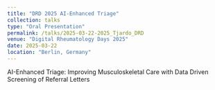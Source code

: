 ```yaml
---
title: "DRD 2025 AI-Enhanced Triage"
collection: talks
type: "Oral Presentation"
permalink: /talks/2025-03-22-2025_Tjardo_DRD
venue: "Digital Rheumatology Days 2025"
date: 2025-03-22
location: "Berlin, Germany"
---
```


AI-Enhanced Triage: Improving Musculoskeletal Care with Data Driven Screening of Referral Letters
